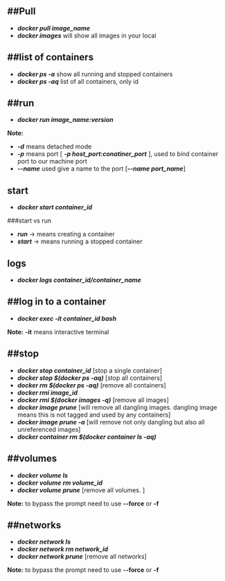 ##Pull
--------------------
* ***docker pull image_name***
* ***docker images*** will show all images in your local

##list of containers
--------------------
* ***docker ps -a*** show all running and stopped containers
* ***docker ps -aq*** list of all containers, only id

##run
--------------------
* ***docker run image_name:version***

**Note:** 
* ***-d*** means detached mode
* ***-p*** means port [ ***-p host_port:conatiner_port*** ], used to bind container port to our machine port
* ***--name*** used give a name to the port [***--name port_name***]

start
-----------------
* ***docker start container_id***

###start vs run 

* ***run*** -> means creating a container
* ***start*** -> means running a stopped container

logs
------------
* ***docker logs container_id/container_name***

##log in to a container
----------------------
* ***docker exec -it container_id bash***

**Note:** **-it** means interactive terminal

##stop
--------
* ***docker stop container_id*** [stop a single container] 
* ***docker stop $(docker ps -aq)*** [stop all containers]
* ***docker rm $(docker ps -aq)*** [remove all containers]
* ***docker rmi image_id*** 
* ***docker rmi $(docker images -q)*** [remove all images]
* ***docker image prune*** [will remove all dangling images. dangling image means this is not tagged and used by any containers]
* ***docker image prune -a*** [will remove not only dangling but also all unreferenced images]
* ***docker container rm $(docker container ls -aq)***

##volumes
--------------
* ***docker volume ls***
* ***docker volume rm volume_id***
* ***docker volume prune*** [remove all volumes. ]
 
**Note:** to bypass the prompt need to use **--force** or **-f**

##networks
----------------
* ***docker network ls***
* ***docker network rm network_id***
* ***docker network prune*** [remove all networks]

**Note:** to bypass the prompt need to use **--force** or **-f**

